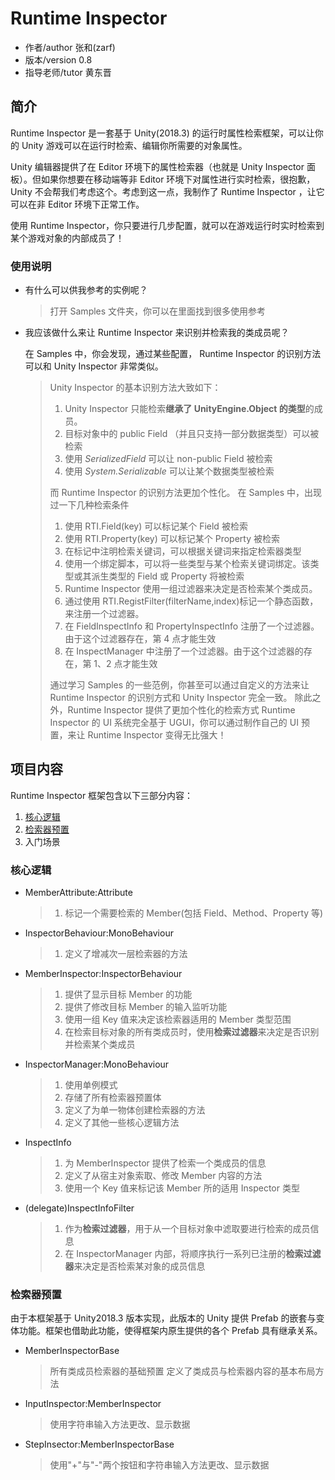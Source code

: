 # Runtime Inspector

-   作者/author 张和(zarf)
-   版本/version 0.8
-   指导老师/tutor 黄东晋

## 简介

Runtime Inspector 是一套基于 Unity(2018.3) 的运行时属性检索框架，可以让你的 Unity 游戏可以在运行时检索、编辑你所需要的对象属性。

Unity 编辑器提供了在 Editor 环境下的属性检索器（也就是 Unity Inspector 面板）。但如果你想要在移动端等非 Editor 环境下对属性进行实时检索，很抱歉，Unity 不会帮我们考虑这个。考虑到这一点，我制作了 Runtime Inspector ，让它可以在非 Editor 环境下正常工作。

使用 Runtime Inspector，你只要进行几步配置，就可以在游戏运行时实时检索到某个游戏对象的内部成员了！

### 使用说明

-   有什么可以供我参考的实例呢？

    > 打开 Samples 文件夹，你可以在里面找到很多使用参考

-   我应该做什么来让 Runtime Inspector 来识别并检索我的类成员呢？

    在 Samples 中，你会发现，通过某些配置， Runtime Inspector 的识别方法可以和 Unity Inspector 非常类似。

    > Unity Inspector 的基本识别方法大致如下：
    >
    > 1. Unity Inspector 只能检索**继承了 UnityEngine.Object 的类型**的成员。
    > 2. 目标对象中的 public Field （并且只支持一部分数据类型）可以被检索
    > 3. 使用 _SerializedField_ 可以让 non-public Field 被检索
    > 4. 使用 _System.Serializable_ 可以让某个数据类型被检索
    >
    > 而 Runtime Inspector 的识别方法更加个性化。
    > 在 Samples 中，出现过一下几种检索条件
    >
    > 1. 使用 RTI.Field(key) 可以标记某个 Field 被检索
    > 2. 使用 RTI.Property(key) 可以标记某个 Property 被检索
    > 3. 在标记中注明检索关键词，可以根据关键词来指定检索器类型
    > 4. 使用一个绑定脚本，可以将一些类型与某个检索关键词绑定。该类型或其派生类型的 Field 或 Property 将被检索
    > 5. Runtime Inspector 使用一组过滤器来决定是否检索某个类成员。
    > 6. 通过使用 RTI.RegistFilter(filterName,index)标记一个静态函数，来注册一个过滤器。
    > 7. 在 FieldInspectInfo 和 PropertyInspectInfo 注册了一个过滤器。由于这个过滤器存在，第 4 点才能生效
    > 8. 在 InspectManager 中注册了一个过滤器。由于这个过滤器的存在，第 1、2 点才能生效
    >
    > 通过学习 Samples 的一些范例，你甚至可以通过自定义的方法来让 Runtime Inspector 的识别方式和 Unity Inspector 完全一致。
    > 除此之外，Runtime Inspector 提供了更加个性化的检索方式
    > Runtime Inspector 的 UI 系统完全基于 UGUI，你可以通过制作自己的 UI 预置，来让 Runtime Inspector 变得无比强大！

## 项目内容

Runtime Inspector 框架包含以下三部分内容：

1. [核心逻辑](#核心逻辑)
2. [检索器预置](#检索器预置)
3. 入门场景

### 核心逻辑

-   MemberAttribute:Attribute
    > 1. 标记一个需要检索的 Member(包括 Field、Method、Property 等)
-   InspectorBehaviour:MonoBehaviour
    > 1. 定义了增减次一层检索器的方法
-   MemberInspector:InspectorBehaviour
    > 1. 提供了显示目标 Member 的功能
    > 2. 提供了修改目标 Member 的输入监听功能
    > 3. 使用一组 Key 值来决定该检索器适用的 Member 类型范围
    > 4. 在检索目标对象的所有类成员时，使用**检索过滤器**来决定是否识别并检索某个类成员
-   InspectorManager:MonoBehaviour
    > 1. 使用单例模式
    > 2. 存储了所有检索器预置体
    > 3. 定义了为单一物体创建检索器的方法
    > 4. 定义了其他一些核心逻辑方法
-   InspectInfo
    > 1. 为 MemberInspector 提供了检索一个类成员的信息
    > 2. 定义了从宿主对象索取、修改 Member 内容的方法
    > 3. 使用一个 Key 值来标记该 Member 所的适用 Inspector 类型
-   (delegate)InspectInfoFilter
    > 1. 作为**检索过滤器**，用于从一个目标对象中滤取要进行检索的成员信息
    > 2. 在 InspectorManager 内部，将顺序执行一系列已注册的**检索过滤器**来决定是否检索某对象的成员信息

### 检索器预置

由于本框架基于 Unity2018.3 版本实现，此版本的 Unity 提供 Prefab 的嵌套与变体功能。框架也借助此功能，使得框架内原生提供的各个 Prefab 具有继承关系。

-   MemberInspectorBase
    > 所有类成员检索器的基础预置
    > 定义了类成员与检索器内容的基本布局方法
-   InputInspector:MemberInspector
    > 使用字符串输入方法更改、显示数据
-   StepInsector:MemberInspectorBase
    > 使用"+"与"-"两个按钮和字符串输入方法更改、显示数据
